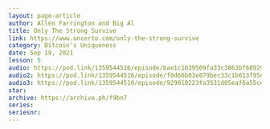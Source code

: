 ```yaml
---
layout: page-article
author: Allen Farrington and Big Al
title: Only The Strong Survive
link: https://www.uncerto.com/only-the-strong-survive
category: Bitcoin's Uniqueness
date: Sep 19, 2021
lesson: 5
audio: https://pod.link/1359544516/episode/bae1c1039509fa33c3863bf68929390c
audio2: https://pod.link/1359544516/episode/f0d66b03e879bec33c1b613f95e183a1
audio3: https://pod.link/1359544516/episode/929010223fa3531d05eaf6a55cdc10bc
star: 
archive: https://archive.ph/f9bn7
series: 
seriesnr: 
---
```


